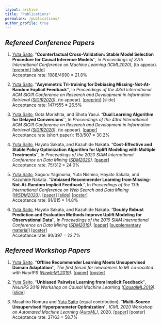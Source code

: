 ```yaml
---
layout: archive
title: "Publications"
permalink: /publications/
author_profile: true
---
```


## _Refereed Conference Papers_

1. <u>Yuta Saito</u>. “**Counterfactual Cross-Validation: Stable Model Selection Procedure for Causal Inference Models**'', In _Proceedings of 37th International Conference on Machine Learning (ICML2020)_, (to appear). [[preprint](https://usaito.github.io/files/ICML2020_CFCV.pdf)] [[slide](https://usaito.github.io/files/cfcv-slide.pdf)] <br>
Acceptance rate: 1088/4990 = 21.8%

1. <u>Yuta Saito</u>. “**Asymmetric Tri-training for Debiasing Missing-Not-At-Random Explicit Feedback**'', In _Proceedings of the 43rd International ACM SIGIR Conference on Research and Development in Information Retrieval ([SIGIR2020](https://sigir.org/sigir2020/))_, (to appear). [[preprint](https://usaito.github.io/files/SIGIR2020_ATMF.pdf)] [slide] <br>
Acceptance rate: 147/555 = 26.5%

1. <u>Yuta Saito</u>, Gota Morishita, and Shota Yasui. “**Dual Learning Algorithm for Delayed Conversions**'', In _Proceedings of the 43rd International ACM SIGIR Conference on Research and Development in Information Retrieval ([SIGIR2020](https://sigir.org/sigir2020/))_, (to appear). [[paper](https://arxiv.org/abs/1910.01847)] <br>
Acceptance rate (short paper): 153/507 = 30.2%

1. <u>Yuta Saito</u>, Hayato Sakata, and Kazuhide Nakata. “**Cost-Effective and Stable Policy Optimization Algorithm for Uplift Modeling with Multiple Treatments**'', In _Proceedings of the 2020 SIAM International Conference on Data Mining ([SDM2020](https://www.siam.org/conferences/cm/conference/sdm20))_. [[paper](https://epubs.siam.org/doi/abs/10.1137/1.9781611976236.46)] <br>
Acceptance rate: 75/312 = 24.0%

1. <u>Yuta Saito</u>, Suguru Yaginuma, Yuta Nishino, Hayato Sakata, and Kazuhide Nakata. “**Unbiased Recommender Learning from Missing-Not-At-Random Implicit Feedback**'', In _Proceedings of the 13th International Conference on Web Search and Data Mining ([WSDM2020](http://www.wsdm-conference.org/2020/registration.php))_. [[paper](https://dl.acm.org/doi/abs/10.1145/3336191.3371783)] [[slide](https://usaito.github.io/files/relmf-slide.pdf)] [[poster](https://usaito.github.io/files/relmf-poster.pdf)] <br>
Acceptance rate: 91/615 = 14.8%

1. <u>Yuta Saito</u>, Hayato Sakata, and Kazuhide Nakata. “**Doubly Robust Prediction and Evaluation Methods Improve Uplift Modeling for Observational Data**'',  In _Proceedings of the 2019 SIAM International Conference on Data Mining ([SDM2019](https://www.siam.org/conferences/cm/conference/sdm19))_. [[paper](https://epubs.siam.org/doi/abs/10.1137/1.9781611975673.53)] [[supplementary material](https://usaito.github.io/files/SDM19_appendix.pdf)] [[poster](https://usaito.github.io/files/SDM19_poster.pdf)] <br>
Acceptance rate: 90/397 = 22.7%

## _Refereed Workshop Papers_

1.  <u>Yuta Saito</u>. “**Offline Recommender Learning Meets Unsupervised Domain Adaptation**'', _The first forum for newcomers to ML co-located with NeurIPS ([NewInML2019](https://nehzux.github.io/NewInML2019/))_. [[paper](https://arxiv.org/abs/1910.07295)] [[poster](https://usaito.github.io/files/damf_ws_poster.pdf)]

2.  <u>Yuta Saito</u>. “**Unbiased Pairwise Learning from Implicit Feedback**'', _NeurIPS 2019 Workshop on Causal Machine Learning ([CausalML2019](http://tripods.cis.cornell.edu/neurips19_causalml/))_. [[slide](https://drive.google.com/open?id=1IkdS2nopkVDe3moUOI0W8MED3NSzvwk7)]

3. Masahiro Nomura and <u>Yuta Saito</u> (equal contribution). “**Multi-Source Unsupervised Hyperparameter Optimization**'', _ICML 2020 Workshop on Automated Machine Learning ([AutoML](https://sites.google.com/view/automl2020/home?authuser=0))_, 2020. [[paper](https://arxiv.org/abs/2006.10600)] [poster] <br>
Acceptance rate: 37/63 = 58.7%

<!-- 1. Daisuke Moriwaki, Yuta Hayakawa, Isshu Munemasa, <u>Yuta Saito</u>, and Akira Matsui. ``**Unbiased Lift-based Bidding System**'', [paper]()

2. <u>Yuta Saito</u>, Shunsuke Aihara, Megumi Matsutani, and Yusuke Narita. “**A Large-scale Open Dataset for Bandit Algorithms**'', [paper]() -->
